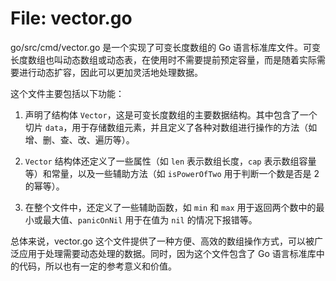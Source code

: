 # File: vector.go

go/src/cmd/vector.go 是一个实现了可变长度数组的 Go 语言标准库文件。可变长度数组也叫动态数组或动态表，在使用时不需要提前预定容量，而是随着实际需要进行动态扩容，因此可以更加灵活地处理数据。

这个文件主要包括以下功能：

1. 声明了结构体 `Vector`，这是可变长度数组的主要数据结构。其中包含了一个切片 `data`，用于存储数组元素，并且定义了各种对数组进行操作的方法（如增、删、查、改、遍历等）。

2. `Vector` 结构体还定义了一些属性（如 `len` 表示数组长度，`cap` 表示数组容量等）和常量，以及一些辅助方法（如 `isPowerOfTwo` 用于判断一个数是否是 2 的幂等）。

3. 在整个文件中，还定义了一些辅助函数，如 `min` 和 `max` 用于返回两个数中的最小或最大值、`panicOnNil` 用于在值为 `nil` 的情况下报错等。

总体来说，vector.go 这个文件提供了一种方便、高效的数组操作方式，可以被广泛应用于处理需要动态处理的数据。同时，因为这个文件包含了 Go 语言标准库中的代码，所以也有一定的参考意义和价值。


